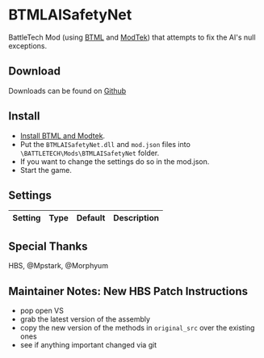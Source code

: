 # BTMLAISafetyNet
BattleTech Mod (using [BTML](https://github.com/Mpstark/BattleTechModLoader) and [ModTek](https://github.com/Mpstark/ModTek)) that attempts to fix the AI's null exceptions.

## Download
Downloads can be found on [Github](https://github.com/gponick/BTMLAISafetyNet/releases) 

## Install
- [Install BTML and Modtek](https://github.com/Mpstark/ModTek/wiki/The-Drop-Dead-Simple-Guide-to-Installing-BTML-&-ModTek-&-ModTek-mods).
- Put the `BTMLAISafetyNet.dll` and `mod.json` files into `\BATTLETECH\Mods\BTMLAISafetyNet` folder.
- If you want to change the settings do so in the mod.json.
- Start the game.

## Settings


Setting | Type | Default | Description
--- | --- | --- | ---

## Special Thanks

HBS, @Mpstark, @Morphyum

## Maintainer Notes: New HBS Patch Instructions

* pop open VS
* grab the latest version of the assembly
* copy the new version of the methods in `original_src` over the existing ones
* see if anything important changed via git
